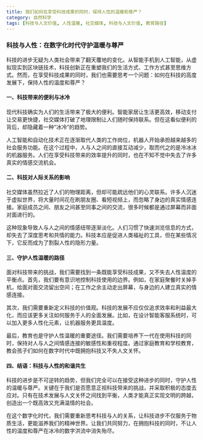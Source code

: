 ```yaml
---
title: 我们如何在享受科技成果的同时，保持人性的温暖和尊严？
category: 自然科学
tags: [科技与人文价值, 人性温暖, 社交媒体, 科技与人文价值, 教育路径]
---
```

### 科技与人性：在数字化时代守护温暖与尊严

科技的进步无疑为人类社会带来了翻天覆地的变化。从智能手机到人工智能，从虚拟现实到区块链技术，科技创新正在重塑我们的生活方式、工作方式甚至思维方式。然而，在享受科技成果的同时，我们也需要思考一个问题：如何在科技的高度发展下，保持人性的温度和尊严？

#### 一、科技带来的便利与冰冷

现代科技确实为人们的生活带来了极大的便利。智能家居让生活更高效，移动支付让交易更快捷，社交媒体打破了地理限制让人们随时保持联系。但在这看似便利的背后，却隐藏着一种“冰冷”的趋势。

人工智能和自动化技术正在逐渐取代人类的工作岗位，机器人开始承担越来越多的社会服务功能。在这个过程中，人与人之间的直接互动减少，取而代之的是冷冰冰的机器服务。人们在享受科技带来的效率提升的同时，也在不知不觉中失去了许多真实的情感交流机会。

#### 二、科技对人际关系的影响

社交媒体虽然拉近了人们的物理距离，但却可能疏远他们的心灵联系。许多人沉迷于虚拟世界，将大量时间花在刷朋友圈、看短视频上，而忽略了身边的真实情感连接。家庭成员之间、朋友之间甚至同事之间的交流，很多时候都是通过屏幕而非面对面进行的。

这种现象导致人与人之间的情感纽带逐渐淡化。人们习惯了快速浏览信息的方式，却失去了深度思考和共情的能力。科技本应是促进人类福祉的工具，但在某些情况下，它反而成为了割裂人性的隐形力量。

#### 三、守护人性温暖的路径

面对科技带来的挑战，我们需要找到一条既能享受科技成果，又不失去人性温度的平衡点。首先，我们要有意识地控制科技使用的边界。例如，在家庭聚餐时关掉手机，给面对面交流留出空间；在工作之余主动走出屏幕，与身边的人建立真实的情感连接。

其次，我们需要重新定义科技的价值观。科技的发展不应仅仅追求效率和利益最大化，而应该更多关注如何服务于人的全面发展。比如，在设计智能客服系统时，可以加入更多人性化元素，让机器服务更具温度。

最后，教育也是守护人性温暖的重要途径。我们需要培养下一代在使用科技的同时，保持对人与人之间情感连接的敏感性和重视程度。通过家庭教育和学校教育，教会孩子们如何在数字时代中既拥抱科技又不失人文关怀。

#### 四、结语：科技与人性的和谐共生

科技的进步是不可逆转的趋势，但我们完全可以在接受这种进步的同时，守护人性的温暖与尊严。关键在于我们是否愿意正视科技带来的挑战，并采取积极的态度去应对。只有在技术发展与人文关怀之间找到平衡，人类才能真正实现文明的跨越，创造出一个既高效又充满温情的社会。

在这个数字化时代，我们需要重新思考科技与人的关系，让科技进步不仅服务于物质生活，更能滋养我们的精神世界。让我们共同努力，在拥抱科技的同时，不让人性的温度和尊严在冰冷的数字洪流中消失殆尽。